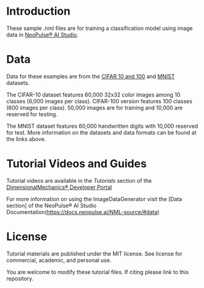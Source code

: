 # Introduction
These sample .nml files are for training a classification model using image data in [NeoPulse® AI Studio](https://aws.amazon.com/marketplace/pp/B074NDG36S/ref=vdr_rf).

# Data
Data for these examples are from the [CIFAR 10 and 100](https://www.cs.toronto.edu/~kriz/cifar.html) and [MNIST](http://yann.lecun.com/exdb/mnist/) datasets.

The CIFAR-10 dataset features 60,000 32x32 color images among 10 classes (6,000 images per class). CIFAR-100 version features 100 classes (600 images per class). 50,000 images are for training and 10,000 are reserved for testing.

The MNIST dataset features 60,000 handwritten digits with 10,000 reserved for test. More information on the datasets and data formats can be found at the links above.

# Tutorial Videos and Guides
Tutorial videos are available in the *Tutorials* section of the [DimensionalMechanics® Developer Portal](https://www.dimensionalmechanics.com/ai-developer)


For more information on using the ImageDataGenerator visit the [Data section] of the NeoPulse® AI Studio Documentation(https://docs.neopulse.ai/NML-source/#data)

# License
Tutorial materials are published under the MIT license. See license for commercial, academic, and personal use.

You are welcome to modify these tutorial files. If citing please link to this repository.
